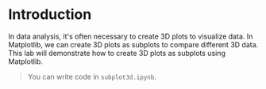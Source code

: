 # Introduction

In data analysis, it's often necessary to create 3D plots to visualize data. In Matplotlib, we can create 3D plots as subplots to compare different 3D data. This lab will demonstrate how to create 3D plots as subplots using Matplotlib.

> You can write code in `subplot3d.ipynb`.
